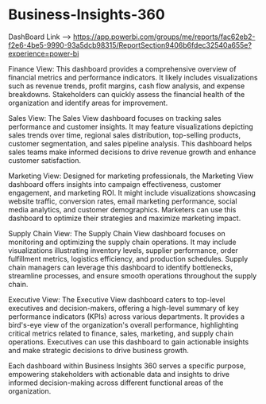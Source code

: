 # Business-Insights-360

DashBoard Link --> https://app.powerbi.com/groups/me/reports/fac62eb2-f2e6-4be5-9990-93a5dcb98315/ReportSection9406b6fdec32540a655e?experience=power-bi

Finance View: This dashboard provides a comprehensive overview of financial metrics and performance indicators. It likely includes visualizations such as revenue trends, profit margins, cash flow analysis, and expense breakdowns. Stakeholders can quickly assess the financial health of the organization and identify areas for improvement.

Sales View: The Sales View dashboard focuses on tracking sales performance and customer insights. It may feature visualizations depicting sales trends over time, regional sales distribution, top-selling products, customer segmentation, and sales pipeline analysis. This dashboard helps sales teams make informed decisions to drive revenue growth and enhance customer satisfaction.

Marketing View: Designed for marketing professionals, the Marketing View dashboard offers insights into campaign effectiveness, customer engagement, and marketing ROI. It might include visualizations showcasing website traffic, conversion rates, email marketing performance, social media analytics, and customer demographics. Marketers can use this dashboard to optimize their strategies and maximize marketing impact.

Supply Chain View: The Supply Chain View dashboard focuses on monitoring and optimizing the supply chain operations. It may include visualizations illustrating inventory levels, supplier performance, order fulfillment metrics, logistics efficiency, and production schedules. Supply chain managers can leverage this dashboard to identify bottlenecks, streamline processes, and ensure smooth operations throughout the supply chain.

Executive View: The Executive View dashboard caters to top-level executives and decision-makers, offering a high-level summary of key performance indicators (KPIs) across various departments. It provides a bird's-eye view of the organization's overall performance, highlighting critical metrics related to finance, sales, marketing, and supply chain operations. Executives can use this dashboard to gain actionable insights and make strategic decisions to drive business growth.

Each dashboard within Business Insights 360 serves a specific purpose, empowering stakeholders with actionable data and insights to drive informed decision-making across different functional areas of the organization.






